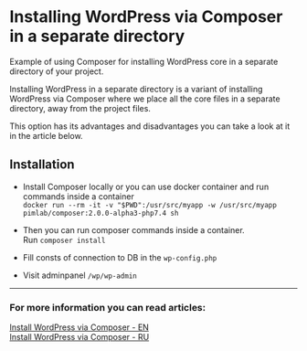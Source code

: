 # Installing WordPress via Composer in a separate directory
Example of using Composer for installing WordPress core in a separate directory of your project.  

Installing WordPress in a separate directory is a variant of installing WordPress via Composer where we place all the core files in a separate directory, away from the project files.

This option has its advantages and disadvantages you can take a look at it in the article below.


## Installation
- Install Composer locally or you can use docker container and run commands inside a container   
  `docker run --rm -it -v "$PWD":/usr/src/myapp -w /usr/src/myapp pimlab/composer:2.0.0-alpha3-php7.4 sh`

- Then you can run composer commands inside a container.   
Run `composer install`

- Fill consts of connection to DB in the `wp-config.php`
- Visit adminpanel `/wp/wp-admin`
---

### For more information you can read articles:
[Install WordPress via Composer - EN](https://wp-yoda.com/wordpress/install-wordpress-via-composer/)  
[Install WordPress via Composer - RU](https://wp-yoda.com/wordpress/ustanovka-wordpress-cherez-composer-2/)